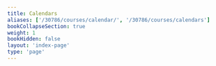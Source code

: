 ```yaml
---
title: Calendars
aliases: ['/30786/courses/calendar/', '/30786/courses/calendars']
bookCollapseSection: true
weight: 1
bookHidden: false
layout: 'index-page'
type: 'page'
---
```

